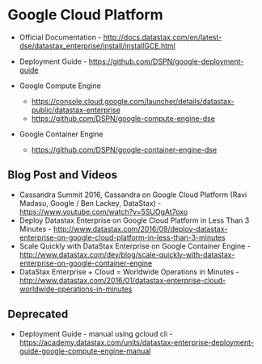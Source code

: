 # Google Cloud Platform

* Official Documentation - http://docs.datastax.com/en/latest-dse/datastax_enterprise/install/installGCE.html
* Deployment Guide - https://github.com/DSPN/google-deployment-guide

* Google Compute Engine
    * https://console.cloud.google.com/launcher/details/datastax-public/datastax-enterprise
    * https://github.com/DSPN/google-compute-engine-dse
* Google Container Engine
    * https://github.com/DSPN/google-container-engine-dse

## Blog Post and Videos
* Cassandra Summit 2016, Cassandra on Google Cloud Platform (Ravi Madasu, Google / Ben Lackey, DataStax) - https://www.youtube.com/watch?v=5SUOgAt7oxo
* Deploy Datastax Enterprise on Google Cloud Platform in Less Than 3 Minutes - http://www.datastax.com/2016/09/deploy-datastax-enterprise-on-google-cloud-platform-in-less-than-3-minutes
* Scale Quickly with DataStax Enterprise on Google Container Engine - http://www.datastax.com/dev/blog/scale-quickly-with-datastax-enterprise-on-google-container-engine
* DataStax Enterprise + Cloud = Worldwide Operations in Minutes - http://www.datastax.com/2016/01/datastax-enterprise-cloud-worldwide-operations-in-minutes

## Deprecated
* Deployment Guide - manual using gcloud cli - https://academy.datastax.com/units/datastax-enterprise-deployment-guide-google-compute-engine-manual
